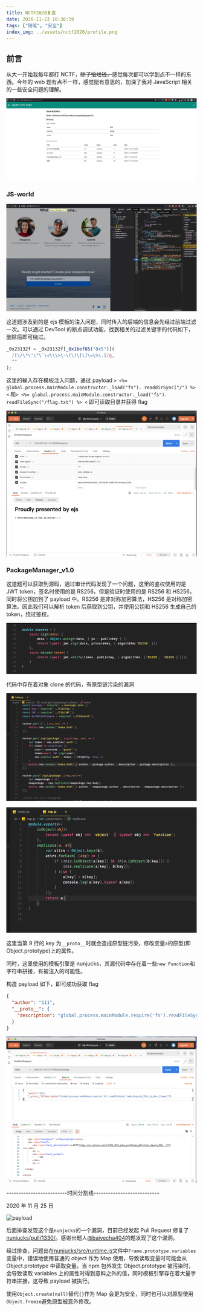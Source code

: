 ```yaml
---
title: NCTF2020复盘
date: 2020-11-23 18:36:19
tags: ["随笔", "安全"]
index_img: ../assets/nctf2020/profile.png
---
```


## 前言

从大一开始我每年都打 NCTF，~~除了恰烂钱，~~感觉每次都可以学到点不一样的东西。今年的 web 题有点不一样，感觉挺有意思的，加深了我对 JavaScript 相关的一些安全问题的理解。

![profile](../assets/nctf2020/profile.png)

### JS-world

![problem1-1.png](../assets/nctf2020/problem1-1.png)

这道题涉及到的是 ejs 模板的注入问题，同时传入的后端的信息会先经过前端过滤一次。可以通过 DevTool 的断点调试功能，找到相关的过滤关键字的代码如下，删除后即可绕过。

```javascript
_0x23132f = _0x23132f[_0x1bef85("0x5")](
  /[\/\*\'\"\`\<\\\>\-\(\)\[\]\=\%\.]/g,
  ""
);
```

这里的输入存在模板注入问题，通过 payload `> <%= global.process.mainModule.constructor._load("fs"). readdirSync("/") %> <` 和`> <%= global.process.mainModule.constructor._load("fs"). readFileSync("/flag.txt") %> <` 即可读取目录并获得 flag

![problem1-1.png](../assets/nctf2020/problem1-2.png)

### PackageManager_v1.0

这道题可以获取到源码，通过审计代码发现了一个问题，这里的鉴权使用的是 JWT token，签名时使用的是 RS256，但是验证时使用的是 RS256 和 HS256，同时将公钥加到了 payload 中。RS256 是非对称加密算法，HS256 是对称加密算法。因此我们可以解析 token 后获取到公钥，并使用公钥和 HS256 生成自己的 token，绕过鉴权。

![problem2-1](../assets/nctf2020/problem2-1.png)

代码中存在着对象 clone 的代码，有原型链污染的漏洞

![problem2-2](../assets/nctf2020/problem2-2.png)

![problem2-3](../assets/nctf2020/problem2-3.png)

这里当第 9 行的 key 为`__proto__`时就会造成原型链污染，修改变量`a`的原型(即 Object.prototype)上的属性。

同时，这里使用的模板引擎是 nunjucks，其源代码中存在着一些`new Function`和字符串拼接，有被注入的可能性。

构造 payload 如下，即可成功获取 flag

```json
{
  "author": "111",
  "__proto__": {
    "description": "global.process.mainModule.require('fs').readFileSync('/w0w_Congrats_Th1s_1s_y0ur_flaaag')"
  }
}
```

![problem2-5](../assets/nctf2020/problem2-5.png)

-------------------------时间分割线---------------------------

2020 年 11 月 25 日

![payload](https://user-images.githubusercontent.com/42082890/100094205-9cc29480-2e93-11eb-8365-6b2d191de84e.png)

后面排查发现这个是`nunjucks`的一个漏洞，目前已经发起 Pull Request 修复了[nunjucks/pull/1330/](https://github.com/mozilla/nunjucks/pull/1330/)。感谢出题人[@baiyecha404](https://bycsec.top)的题发现了这个漏洞。

经过排查，问题出在[nunjucks/src/runtime.js](https://github.com/mozilla/nunjucks/blob/f51afa3382eab27ccb216c0f302832e5a4135ac5/nunjucks/src/runtime.js)文件中`Frame.prototype.variables`变量中，错误地使用普通的 object 作为 Map 使用，导致读取变量时可能会从 Object.prototype 中读取变量。当 npm 包外发生 Object.prototype 被污染时，会导致读取 variables 上的属性时得到意料之外的值，同时模板引擎存在着大量字符串拼接，这导致 payload 被执行。

使用`Object.create(null)`替代`{}`作为 Map 会更为安全，同时也可以对原型使用`Object.freeze`避免原型被意外修改。
